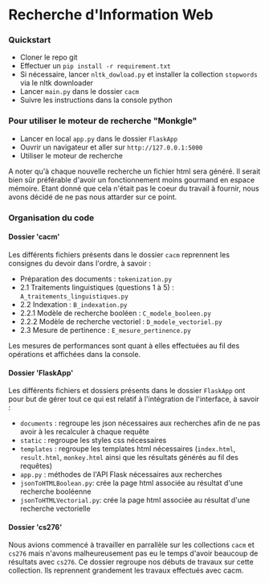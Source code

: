 # Recherche d'Information Web

### Quickstart

+ Cloner le repo git
+ Effectuer un `pip install -r requirement.txt`
+ Si nécessaire, lancer `nltk_dowload.py` et installer la collection `stopwords` via le nltk downloader
+ Lancer `main.py` dans le dossier `cacm`
+ Suivre les instructions dans la console python

### Pour utiliser le moteur de recherche "Monkgle"

+ Lancer en local `app.py` dans le dossier `FlaskApp`
+ Ouvrir un navigateur et aller sur `http://127.0.0.1:5000`
+ Utiliser le moteur de recherche

A noter qu'à chaque nouvelle recherche un fichier html sera généré. Il serait bien sûr préférable d'avoir un fonctionnement moins gourmand en espace mémoire. Etant donné que cela n'était pas le coeur du travail à fournir, nous avons décidé de ne pas nous attarder sur ce point.

### Organisation du code

#### Dossier 'cacm'

Les différents fichiers présents dans le dossier `cacm` reprennent les consignes du devoir dans l'ordre, à savoir :

+ Préparation des documents : `tokenization.py`
+ 2.1 Traitements linguistiques (questions 1 à 5) : `A_traitements_linguistiques.py`
+ 2.2 Indexation : `B_indexation.py`
+ 2.2.1 Modèle de recherche booléen : `C_modele_booleen.py`
+ 2.2.2 Modèle de recherche vectoriel : `D_modele_vectoriel.py`
+ 2.3 Mesure de pertinence : `E_mesure_pertinence.py`

Les mesures de performances sont quant à elles effectuées au fil des opérations et affichées dans la console.

#### Dossier 'FlaskApp'

Les différents fichiers et dossiers présents dans le dossier `FlaskApp` ont pour but de gérer tout ce qui est relatif à l'intégration de l'interface, à savoir :

+ `documents` : regroupe les json nécessaires aux recherches afin de ne pas avoir à les recalculer à chaque requête
+ `static` : regroupe les styles css nécessaires
+ `templates` : regroupe les templates html nécessaires (`index.html`, `result.html`, `monkey.html` ainsi que les résultats générés au fil des requêtes)
+ `app.py` : méthodes de l'API Flask nécessaires aux recherches
+ `jsonToHTMLBoolean.py`: crée la page html associée au résultat d'une recherche booléenne
+ `jsonToHTMLVectorial.py`: crée la page html associée au résultat d'une recherche vectorielle

#### Dossier 'cs276'

Nous avions commencé à travailler en parrallèle sur les collections `cacm` et `cs276` mais n'avons malheureusement pas eu le temps d'avoir beaucoup de résultats avec `cs276`. Ce dossier regroupe nos débuts de travaux sur cette collection. Ils reprennent grandement les travaux effectués avec cacm.